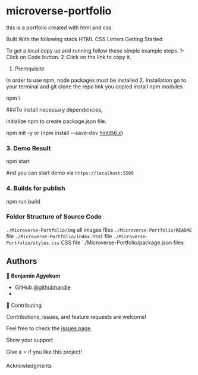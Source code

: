 # microverse-portfolio
this is a portfolio created with html and css

Built With the following stack
HTML CSS Linters
Getting Started

To get a local copy up and running follow these simple example steps. 1-Click on Code button. 2-Click on the link to copy it.
1. Prerequisite

In order to use npm, node packages must be installed
2. Installation
go to your terminal and git clone the repo link you copied
 install npm modules

npm i

 ###To install necessary dependencies,

initialize npm to create package.json file.

npm init -y or (npm install --save-dev hint@6.x)

### 3. Demo Result

npm start


And you can start demo via `https://localhost:5500`

### 4. Builds for publish

npm run build


### Folder Structure of Source Code

`./Microverse-Portfolio/img` all images files
`./Microverse-Portfolio/README` file
`./Microverse-Portfolio/index.html` file
`./Microverse-Portfolio/styles.css` CSS file
`./Microverse-Portfolio/package.json files

## Authors

👤 **Benjamin Agyekum**

- GitHub:[@githubhandle](https://github.com/hislordshipprof)
- [LinkedIn]:[LinkedIn](https://www.linkedin.com/in/benjamin-agyekum-5962b7126)

🤝 Contributing

Contributions, issues, and feature requests are welcome!

Feel free to check the [issues page](../../issues/).

Show your support

Give a ⭐️ if you like this project!

Acknowledgments
